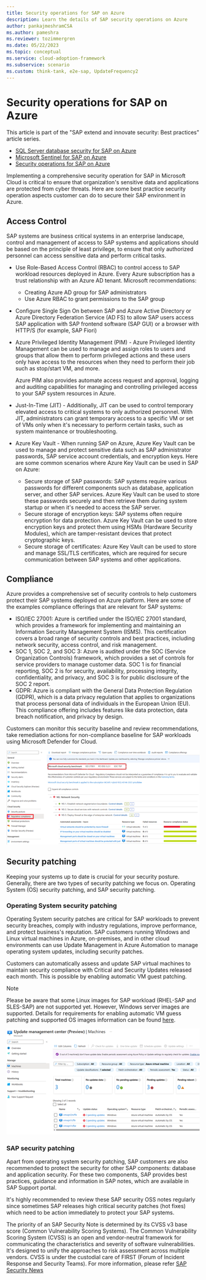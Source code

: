 ```yaml
---
title: Security operations for SAP on Azure
description: Learn the details of SAP security operations on Azure
author: pankajmeshramCSA
ms.author: pameshra
ms.reviewer: tozimmergren
ms.date: 05/22/2023
ms.topic: conceptual
ms.service: cloud-adoption-framework
ms.subservice: scenario
ms.custom: think-tank, e2e-sap, UpdateFrequency2
---
```


# Security operations for SAP on Azure

This article is part of the "SAP extend and innovate security: Best practices" article series.

- [SQL Server database security for SAP on Azure](./sap-lza-database-security.md)
- [Microsoft Sentinel for SAP on Azure](./sap-lza-sentinel-for-sap.md)
- [Security operations for SAP on Azure](./sap-lza-security-operations.md)

Implementing a comprehensive security operation for SAP in Microsoft Cloud is critical to ensure that organization's sensitive data and applications are protected from cyber threats. Here are some best practice security operation aspects customer can do to secure their SAP environment in Azure.

## Access Control

SAP systems are business critical systems in an enterprise landscape, control and management of access to SAP systems and applications should be based on the principle of least privilege, to ensure that only authorized personnel can access sensitive data and perform critical tasks.

- Use Role-Based Access Control (RBAC) to control access to SAP workload resources deployed in Azure. Every Azure subscription has a trust relationship with an Azure AD tenant. Microsoft recommendations:
  - Creating Azure AD group for SAP administrators
  - Use Azure RBAC to grant permissions to the SAP group

- Configure Single Sign On between SAP and Azure Active Directory or Azure Directory Federation Service (AD FS) to allow SAP users access SAP application with SAP frontend software (SAP GUI) or a browser with HTTP/S (for example, SAP Fiori)

- Azure Privileged Identity Management (PIM) - Azure Privileged Identity Management can be used to manage and assign roles to users and groups that allow them to perform privileged actions and these users only have access to the resources when they need to perform their job such as stop/start VM, and more.

  Azure PIM also provides automate access request and approval, logging and auditing capabilities for managing and controlling privileged access to your SAP system resources in Azure.

- Just-In-Time (JIT) - Additionally, JIT can be used to control temporary elevated access to critical systems to only authorized personnel. With JIT, administrators can grant temporary access to a specific VM or set of VMs only when it's necessary to perform certain tasks, such as system maintenance or troubleshooting.

- Azure Key Vault - When running SAP on Azure, Azure Key Vault can be used to manage and protect sensitive data such as SAP administrator passwords, SAP service account credentials, and encryption keys. Here are some common scenarios where Azure Key Vault can be used in SAP on Azure:

  - Secure storage of SAP passwords: SAP systems require various passwords for different components such as database, application server, and other SAP services. Azure Key Vault can be used to store these passwords securely and then retrieve them during system startup or when it's needed to access the SAP server.
  - Secure storage of encryption keys: SAP systems often require encryption for data protection. Azure Key Vault can be used to store encryption keys and protect them using HSMs (Hardware Security Modules), which are tamper-resistant devices that protect cryptographic keys.
  - Secure storage of certificates: Azure Key Vault can be used to store and manage SSL/TLS certificates, which are required for secure communication between SAP systems and other applications.

## Compliance

Azure provides a comprehensive set of security controls to help customers protect their SAP systems deployed on Azure platform. Here are some of the examples compliance offerings that are relevant for SAP systems:

- ISO/IEC 27001: Azure is certified under the ISO/IEC 27001 standard, which provides a framework for implementing and maintaining an Information
    Security Management System (ISMS). This certification covers a broad range of security controls and best practices, including network security, access control, and risk management.
- SOC 1, SOC 2, and SOC 3: Azure is audited under the SOC (Service Organization Controls) framework, which provides a set of controls for service providers to manage customer data. SOC 1 is for financial reporting, SOC 2 is for security, availability, processing integrity, confidentiality, and privacy, and SOC 3 is for public disclosure of the SOC 2 report.
- GDPR: Azure is compliant with the General Data Protection Regulation (GDPR), which is a data privacy regulation that applies to organizations that process personal data of individuals in the European Union (EU). This compliance offering includes features like data protection, data breach notification, and privacy by design.

Customers can monitor this security baseline and review recommendations, take remediation actions for non-compliance baseline for SAP workloads using Microsoft Defender for Cloud. 

   ![Screenshot shows Defender configuration.](./media/sap-lza-defender.png)

## Security patching

Keeping your systems up to date is crucial for your security posture. Generally, there are two types of security patching we focus on. Operating System (OS) security patching, and SAP security patching.

### Operating System security patching

Operating System security patches are critical for SAP workloads to prevent security breaches, comply with industry regulations, improve performance, and protect business's reputation.
SAP customers running Windows and Linux virtual machines in Azure, on-premises, and in other cloud environments can use Update Management in Azure Automation to manage operating system updates, including security patches.

Customers can automatically assess and update SAP virtual machines to maintain security compliance with Critical and Security Updates released each month. This is possible by enabling automatic VM guest patching.

> [!NOTE]
>Please be aware that some Linux images for SAP workload (RHEL-SAP and SLES-SAP) are not supported yet. However, Windows server images are supported. Details for requirements for enabling automatic VM guess patching and supported OS images information can be found [here](/azure/virtual-machines/automatic-vm-guest-patching#supported-os-images).

![Screenshot shows Update Management.](./media/sap-lza-update-management.png)

### SAP security patching

Apart from operating system security patching, SAP customers are also recommended to protect the security for other SAP components: database and application security. For these two components, SAP provides best practices, guidance and information in SAP notes, which are available in SAP Support portal.

It's highly recommended to review these SAP security OSS notes regularly since sometimes SAP releases high critical security patches (hot fixes) which need to be action immediately to protect your SAP systems.

The priority of an SAP Security Note is determined by its CVSS v3 base score (Common Vulnerability Scoring Systems). The Common Vulnerability Scoring System (CVSS) is an open and vendor-neutral framework for communicating the characteristics and severity of software vulnerabilities. It's designed to unify the approaches to risk assessment across multiple vendors. CVSS is under the custodial care of FIRST (Forum of Incident Response and Security Teams).
For more information, please refer [SAP Security News](https://support.sap.com/en/my-support/knowledge-base/security-notes-news.html)
